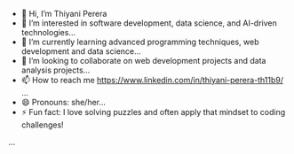 - 👋 Hi, I’m Thiyani Perera
- 👀 I’m interested in software development, data science, and AI-driven technologies...
- 🌱 I’m currently learning advanced programming techniques, web development and data science...
- 💞️ I’m looking to collaborate on web development projects and data analysis projects...
- 📫 How to reach me https://www.linkedin.com/in/thiyani-perera-th11b9/ ...
- 😄 Pronouns: she/her...
- ⚡ Fun fact: I love solving puzzles and often apply that mindset to coding challenges!

...

<!---
thiyani104/thiyani104 is a ✨ special ✨ repository because its `README.md` (this file) appears on your GitHub profile.
You can click the Preview link to take a look at your changes.
--->

